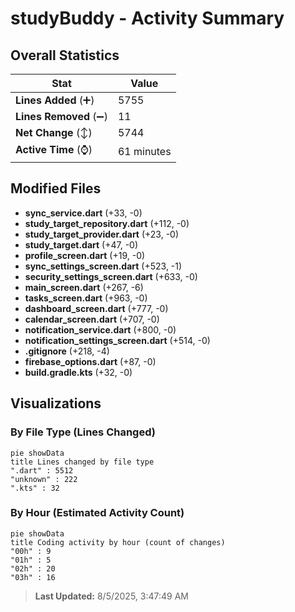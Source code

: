 # studyBuddy - Activity Summary 

## Overall Statistics

| Stat                   | Value                                                             |
| ---------------------- | ----------------------------------------------------------------- |
| **Lines Added** (➕)   | 5755                                          |
| **Lines Removed** (➖) | 11                                        |
| **Net Change** (↕)    | 5744                |
| **Active Time** (⌚)   | 61 minutes |


## Modified Files
- **sync_service.dart** (+33, -0)
- **study_target_repository.dart** (+112, -0)
- **study_target_provider.dart** (+23, -0)
- **study_target.dart** (+47, -0)
- **profile_screen.dart** (+19, -0)
- **sync_settings_screen.dart** (+523, -1)
- **security_settings_screen.dart** (+633, -0)
- **main_screen.dart** (+267, -6)
- **tasks_screen.dart** (+963, -0)
- **dashboard_screen.dart** (+777, -0)
- **calendar_screen.dart** (+707, -0)
- **notification_service.dart** (+800, -0)
- **notification_settings_screen.dart** (+514, -0)
- **.gitignore** (+218, -4)
- **firebase_options.dart** (+87, -0)
- **build.gradle.kts** (+32, -0)

## Visualizations

### By File Type (Lines Changed)

```mermaid
pie showData
title Lines changed by file type
".dart" : 5512
"unknown" : 222
".kts" : 32
```

### By Hour (Estimated Activity Count)

```mermaid
pie showData
title Coding activity by hour (count of changes)
"00h" : 9
"01h" : 5
"02h" : 20
"03h" : 16
```


> **Last Updated:** 8/5/2025, 3:47:49 AM